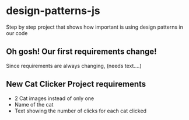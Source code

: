 # design-patterns-js
Step by step project that shows how important is using design patterns in our code

<h2>Oh gosh! Our first requirements change! </h2>

<p>Since requirements are always changing, (needs text....) </p>

<h2>New Cat Clicker Project requirements</h2>
<ul>
    <li>2 Cat images instead of only one</li>
    <li>Name of the cat</li>
    <li>Text showing the number of clicks for each cat clicked</li>
</ul>
